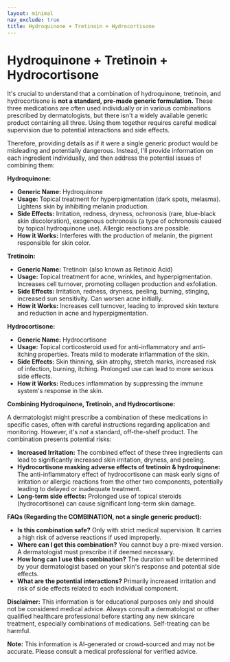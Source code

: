 ```yaml
---
layout: minimal
nav_exclude: true
title: Hydroquinone + Tretinoin + Hydrocortisone
---
```


# Hydroquinone + Tretinoin + Hydrocortisone

It's crucial to understand that a combination of hydroquinone, tretinoin, and hydrocortisone is **not a standard, pre-made generic formulation.**  These three medications are often used individually or in various combinations prescribed by dermatologists, but there isn't a widely available generic product containing all three.  Using them together requires careful medical supervision due to potential interactions and side effects.

Therefore, providing details as if it were a single generic product would be misleading and potentially dangerous.  Instead, I'll provide information on each ingredient individually, and then address the potential issues of combining them:

**Hydroquinone:**

* **Generic Name:** Hydroquinone
* **Usage:** Topical treatment for hyperpigmentation (dark spots, melasma). Lightens skin by inhibiting melanin production.
* **Side Effects:** Irritation, redness, dryness, ochronosis (rare, blue-black skin discoloration), exogenous ochronosis (a type of ochronosis caused by topical hydroquinone use). Allergic reactions are possible.
* **How it Works:** Interferes with the production of melanin, the pigment responsible for skin color.

**Tretinoin:**

* **Generic Name:** Tretinoin (also known as Retinoic Acid)
* **Usage:** Topical treatment for acne, wrinkles, and hyperpigmentation. Increases cell turnover, promoting collagen production and exfoliation.
* **Side Effects:** Irritation, redness, dryness, peeling, burning, stinging, increased sun sensitivity.  Can worsen acne initially.
* **How it Works:**  Increases cell turnover, leading to improved skin texture and reduction in acne and hyperpigmentation.

**Hydrocortisone:**

* **Generic Name:** Hydrocortisone
* **Usage:** Topical corticosteroid used for anti-inflammatory and anti-itching properties. Treats mild to moderate inflammation of the skin.
* **Side Effects:** Skin thinning, skin atrophy, stretch marks, increased risk of infection, burning, itching. Prolonged use can lead to more serious side effects.
* **How it Works:**  Reduces inflammation by suppressing the immune system's response in the skin.

**Combining Hydroquinone, Tretinoin, and Hydrocortisone:**

A dermatologist might prescribe a combination of these medications in specific cases, often with careful instructions regarding application and monitoring.  However, it's *not* a standard, off-the-shelf product.  The combination presents potential risks:

* **Increased Irritation:** The combined effect of these three ingredients can lead to significantly increased skin irritation, dryness, and peeling.
* **Hydrocortisone masking adverse effects of tretinoin & hydroquinone:** The anti-inflammatory effect of hydrocortisone can mask early signs of irritation or allergic reactions from the other two components, potentially leading to delayed or inadequate treatment.
* **Long-term side effects:** Prolonged use of topical steroids (hydrocortisone) can cause significant long-term skin damage.


**FAQs (Regarding the COMBINATION, not a single generic product):**

* **Is this combination safe?**  Only with strict medical supervision.  It carries a high risk of adverse reactions if used improperly.
* **Where can I get this combination?** You cannot buy a pre-mixed version.  A dermatologist must prescribe it if deemed necessary.
* **How long can I use this combination?** The duration will be determined by your dermatologist based on your skin's response and potential side effects.
* **What are the potential interactions?** Primarily increased irritation and risk of side effects related to each individual component.


**Disclaimer:** This information is for educational purposes only and should not be considered medical advice.  Always consult a dermatologist or other qualified healthcare professional before starting any new skincare treatment, especially combinations of medications.  Self-treating can be harmful.


**Note:** This information is AI-generated or crowd-sourced and may not be accurate. Please consult a medical professional for verified advice.